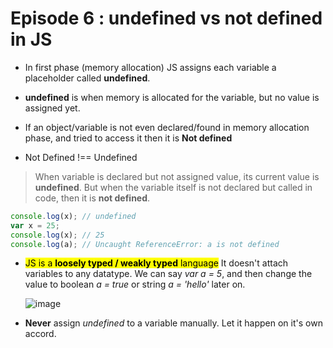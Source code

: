 # Episode 6 : undefined vs not defined in JS

* In first phase (memory allocation) JS assigns each variable a placeholder called **undefined**.

* **undefined** is when memory is allocated for the variable, but no value is assigned yet.

* If an object/variable is not even declared/found in memory allocation phase, and tried to access it then it is **Not defined**

* Not Defined !== Undefined

> When variable is declared but not assigned value, its current value is **undefined**. But when the variable itself is not declared but called in code, then it is **not defined**. 

```js
console.log(x); // undefined
var x = 25;
console.log(x); // 25
console.log(a); // Uncaught ReferenceError: a is not defined
```

* <mark>JS is a **loosely typed / weakly typed** language</mark> It doesn't attach variables to any datatype. We can say *var a = 5*, and then change the value to boolean *a = true* or string *a = 'hello'* later on.

  ![image](https://github.com/user-attachments/assets/9f202155-f829-4631-9375-9cc1872f0c24)

* **Never** assign *undefined* to a variable manually. Let it happen on it's own accord.
